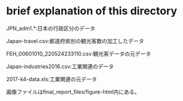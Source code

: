 # brief explanation of this directory

JPN_adm1.*:日本の行政区分のデータ

Japan-travel.csv:都道府県別の観光客数の加工したデータ

FEH_00601010_220524233110.csv:観光客データの元データ

Japan-industries2016.csv:工業関連のデータ

2017-k4-data.xls:工業関連の元データ

画像ファイルはfinal_report_files/figure-html内にある。